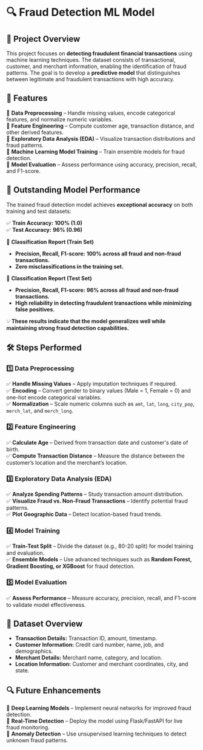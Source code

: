 # 🔍 Fraud Detection ML Model  

## 📌 Project Overview  
This project focuses on **detecting fraudulent financial transactions** using machine learning techniques. The dataset consists of transactional, customer, and merchant information, enabling the identification of fraud patterns. The goal is to develop a **predictive model** that distinguishes between legitimate and fraudulent transactions with high accuracy.  

## 🎯 Features  
🔹 **Data Preprocessing** – Handle missing values, encode categorical features, and normalize numeric variables.  
🔹 **Feature Engineering** – Compute customer age, transaction distance, and other derived features.  
🔹 **Exploratory Data Analysis (EDA)** – Visualize transaction distributions and fraud patterns.  
🔹 **Machine Learning Model Training** – Train ensemble models for fraud detection.  
🔹 **Model Evaluation** – Assess performance using accuracy, precision, recall, and F1-score.  

## 🚀 **Outstanding Model Performance**  
The trained fraud detection model achieves **exceptional accuracy** on both training and test datasets:  

✅ **Train Accuracy:** **100% (1.0)**  
✅ **Test Accuracy:** **96% (0.96)**  

📌 **Classification Report (Train Set)**
- **Precision, Recall, F1-score:** **100% across all fraud and non-fraud transactions.**  
- **Zero misclassifications in the training set.**  

📌 **Classification Report (Test Set)**
- **Precision, Recall, F1-score:** **96% across all fraud and non-fraud transactions.**  
- **High reliability in detecting fraudulent transactions while minimizing false positives.**  

💡 **These results indicate that the model generalizes well while maintaining strong fraud detection capabilities.**  

## 🛠️ Steps Performed  

### **1️⃣ Data Preprocessing**  
✅ **Handle Missing Values** – Apply imputation techniques if required.  
✅ **Encoding** – Convert gender to binary values (Male = 1, Female = 0) and one-hot encode categorical variables.  
✅ **Normalization** – Scale numeric columns such as `amt`, `lat`, `long`, `city_pop`, `merch_lat`, and `merch_long`.  

### **2️⃣ Feature Engineering**  
✅ **Calculate Age** – Derived from transaction date and customer's date of birth.  
✅ **Compute Transaction Distance** – Measure the distance between the customer’s location and the merchant’s location.  

### **3️⃣ Exploratory Data Analysis (EDA)**  
✅ **Analyze Spending Patterns** – Study transaction amount distribution.  
✅ **Visualize Fraud vs. Non-Fraud Transactions** – Identify potential fraud patterns.  
✅ **Plot Geographic Data** – Detect location-based fraud trends.  

### **4️⃣ Model Training**  
✅ **Train-Test Split** – Divide the dataset (e.g., 80-20 split) for model training and evaluation.  
✅ **Ensemble Models** – Use advanced techniques such as **Random Forest, Gradient Boosting, or XGBoost** for fraud detection.  

### **5️⃣ Model Evaluation**  
✅ **Assess Performance** – Measure accuracy, precision, recall, and F1-score to validate model effectiveness.  

## 📂 Dataset Overview  
- **Transaction Details:** Transaction ID, amount, timestamp.  
- **Customer Information:** Credit card number, name, job, and demographics.  
- **Merchant Details:** Merchant name, category, and location.  
- **Location Information:** Customer and merchant coordinates, city, and state.  

## 🔍 Future Enhancements  
🚀 **Deep Learning Models** – Implement neural networks for improved fraud detection.  
🚀 **Real-Time Detection** – Deploy the model using Flask/FastAPI for live fraud monitoring.  
🚀 **Anomaly Detection** – Use unsupervised learning techniques to detect unknown fraud patterns.  
